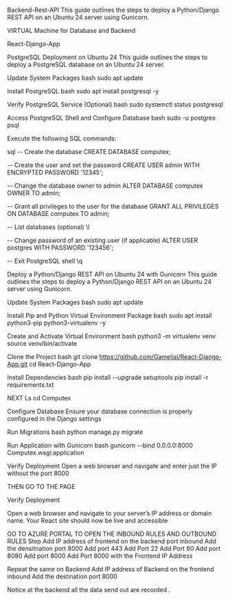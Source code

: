 Backend-Rest-API
This guide outlines the steps to deploy a Python/Django REST API on an Ubuntu 24 server using Gunicorn.

VIRTUAL Machine for Database and Backend

React-Django-App

PostgreSQL Deployment on Ubuntu 24
This guide outlines the steps to deploy a PostgreSQL database on an Ubuntu 24 server.

Update System Packages
bash sudo apt update

Install PostgreSQL
bash sudo apt install postgresql -y

Verify PostgreSQL Service (Optional)
bash sudo systemctl status postgresql

Access PostgreSQL Shell and Configure Database
bash sudo -u postgres psql

Execute the following SQL commands:

sql -- Create the database CREATE DATABASE computex;

-- Create the user and set the password CREATE USER admin WITH ENCRYPTED PASSWORD '12345';

-- Change the database owner to admin ALTER DATABASE computex OWNER TO admin;

-- Grant all privileges to the user for the database GRANT ALL PRIVILEGES ON DATABASE computex TO admin;

-- List databases (optional) \l

-- Change password of an existing user (if applicable) ALTER USER postgres WITH PASSWORD '123456';

-- Exit PostgreSQL shell \q

Deploy a Python/Django REST API on Ubuntu 24 with Gunicorn
This guide outlines the steps to deploy a Python/Django REST API on an Ubuntu 24 server using Gunicorn.

Update System Packages
bash sudo apt update

Install Pip and Python Virtual Environment Package
bash sudo apt install python3-pip python3-virtualenv -y

Create and Activate Virtual Environment
bash python3 -m virtualenv venv source venv/bin/activate

Clone the Project
bash git clone https://github.com/Gamelial/React-Django-App.git cd React-Django-App

Install Dependencies
bash pip install --upgrade setuptools pip install -r requirements.txt

NEXT Ls cd Computex

Configure Database
Ensure your database connection is properly configured in the Django settings

Run Migrations
bash python manage.py migrate

Run Application with Gunicorn
bash gunicorn --bind 0.0.0.0:8000 Computex.wsgi:application

Verify Deployment
Open a web browser and navigate and enter just the IP without the port 8000

THEN GO TO THE PAGE

Verify Deployment

Open a web browser and navigate to your server’s IP address or domain name. Your React site should now be live and accessible

GO TO AZURE PORTAL TO OPEN THE INBOUND RULES AND OUTBOUND RULES Step Add IP address of frontend on the backend port inbound Add the densitnation port 8000 Add port 443 Add Port 22 Add Port 80 Add port 8080 Add port 8000 Add Port 8000 with the Frontend IP Address

Repeat the same on Backend Add IP address of Backend on the frontend inbound Add the destination port 8000

Notice at the backend all the data send out are recorded .
